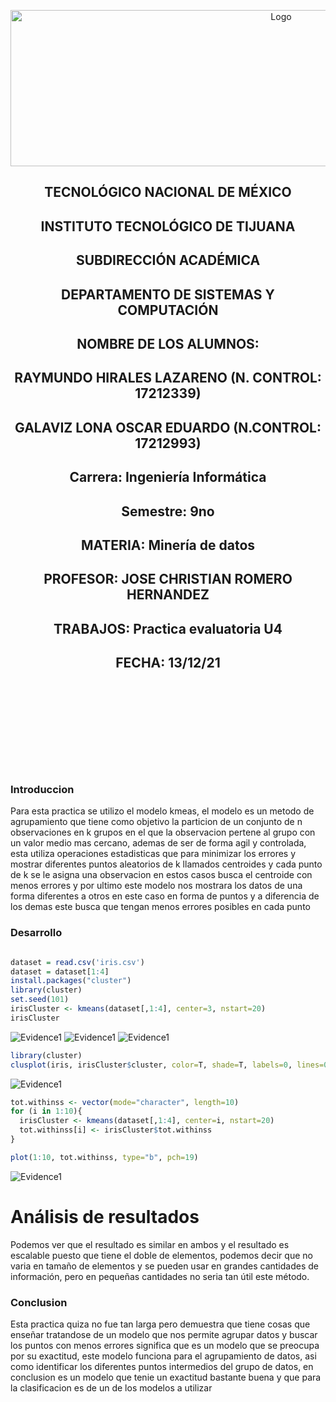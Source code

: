 <p align="center">
    <img alt="Logo" src="https://www.tijuana.tecnm.mx/wp-content/uploads/2021/08/liston-de-logos-oficiales-educacion-tecnm-FEB-2021.jpg" width=850 height=250>
</p>

<H2><p align="Center">TECNOLÓGICO NACIONAL DE MÉXICO</p></H2>

<H2><p align="Center">INSTITUTO TECNOLÓGICO DE TIJUANA</p></H2>

<H2><p align="Center">SUBDIRECCIÓN ACADÉMICA</p></H2>

<H2><p align="Center">DEPARTAMENTO DE SISTEMAS Y COMPUTACIÓN</p></H2>

<H2><p align="Center">NOMBRE DE LOS ALUMNOS: </p></H2>

<H2><p align="Center">RAYMUNDO HIRALES LAZARENO (N. CONTROL: 17212339)</p></H2>

<H2><p align="Center">GALAVIZ LONA OSCAR EDUARDO (N.CONTROL: 17212993)</p></H2>

<H2><p align="Center">Carrera: Ingeniería Informática</p></H2>

<H2><p align="Center">Semestre: 9no </p></H2>

<H2><p align="Center">MATERIA: Minería de datos</p></H2>

<H2><p align="Center">PROFESOR: JOSE CHRISTIAN ROMERO HERNANDEZ</p></H2>

<H2><p align="Center">TRABAJOS: Practica evaluatoria U4</p></H2>

<H2><p align="Center">FECHA: 13/12/21</p></H2>

<br>
<br>
<br>
<br>
<br>
<br>
<br>
<br>




### Introduccion
Para esta practica se utilizo el modelo kmeas, el modelo es un metodo de agrupamiento que tiene como objetivo la particion de un conjunto de n observaciones en k grupos en el que la observacion pertene al grupo con un valor medio mas cercano, ademas de ser de forma agil y controlada, esta utiliza operaciones estadisticas que para minimizar los errores y mostrar diferentes puntos aleatorios de k llamados centroides y cada punto de k se le asigna una observacion en estos casos busca el centroide con menos errores y por ultimo este modelo nos mostrara los datos de una forma diferentes a otros en este caso en forma de puntos y a diferencia de los demas este busca que tengan menos errores posibles en cada punto

### Desarrollo

```R

dataset = read.csv('iris.csv')
dataset = dataset[1:4]
install.packages("cluster")
library(cluster)
set.seed(101)
irisCluster <- kmeans(dataset[,1:4], center=3, nstart=20)
irisCluster
```
<img alt="Evidence1" src="./../../Unidad 4/Practica evaluatoria U4/IMG/Dataset Acomodado.PNG">
<img alt="Evidence1" src="./../../Unidad 4/Practica evaluatoria U4/IMG/IrisCluster.PNG">
<img alt="Evidence1" src="./../../Unidad 4/Practica evaluatoria U4/IMG/IrisCluster 2.PNG">

```R
library(cluster)
clusplot(iris, irisCluster$cluster, color=T, shade=T, labels=0, lines=0)
```
<img alt="Evidence1" src="./../../Unidad 4/Practica evaluatoria U4/IMG/ClusterPlot(Iris).png">

```R
tot.withinss <- vector(mode="character", length=10)
for (i in 1:10){
  irisCluster <- kmeans(dataset[,1:4], center=i, nstart=20)
  tot.withinss[i] <- irisCluster$tot.withinss
}

plot(1:10, tot.withinss, type="b", pch=19)
```
<img alt="Evidence1" src="./../../Unidad 4/Practica evaluatoria U4/IMG/Plot Grafica.png">

# Análisis de resultados

Podemos ver que el resultado es similar en ambos y el resultado es escalable puesto que tiene el doble de elementos, podemos decir que no varia en tamaño de elementos y se pueden usar en grandes cantidades de información, pero en pequeñas cantidades no seria tan útil este método.

### Conclusion

Esta practica quiza no fue tan larga pero demuestra que tiene cosas que enseñar tratandose de un modelo que nos permite agrupar datos y buscar los puntos con menos errores significa que es un modelo que se preocupa por su exactitud, este modelo funciona para el agrupamiento de datos, asi como identificar los diferentes puntos intermedios del grupo de datos, en conclusion es un modelo que tenie un exactitud bastante buena y que para la clasificacion es de un de los modelos a utilizar